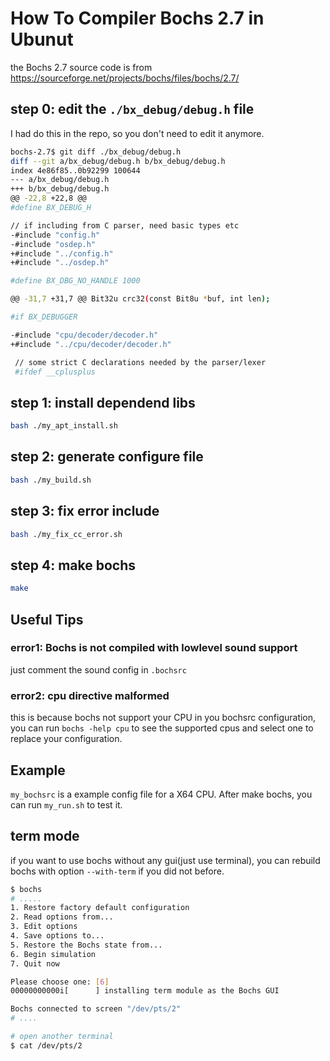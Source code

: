 # How To Compiler Bochs 2.7 in Ubunut

the Bochs 2.7 source code is from https://sourceforge.net/projects/bochs/files/bochs/2.7/

## step 0: edit the `./bx_debug/debug.h` file

I had do this in the repo, so you don't need to edit it anymore.

```bash
bochs-2.7$ git diff ./bx_debug/debug.h
diff --git a/bx_debug/debug.h b/bx_debug/debug.h
index 4e86f85..0b92299 100644
--- a/bx_debug/debug.h
+++ b/bx_debug/debug.h
@@ -22,8 +22,8 @@
#define BX_DEBUG_H

// if including from C parser, need basic types etc
-#include "config.h"
-#include "osdep.h"
+#include "../config.h"
+#include "../osdep.h"

#define BX_DBG_NO_HANDLE 1000

@@ -31,7 +31,7 @@ Bit32u crc32(const Bit8u *buf, int len);

#if BX_DEBUGGER

-#include "cpu/decoder/decoder.h"
+#include "../cpu/decoder/decoder.h"

 // some strict C declarations needed by the parser/lexer
 #ifdef __cplusplus
```

## step 1: install dependend libs

```bash
bash ./my_apt_install.sh
```

## step 2: generate configure file

```bash
bash ./my_build.sh
```

## step 3: fix error include

```bash
bash ./my_fix_cc_error.sh
```

## step 4: make bochs

```bash
make
```

## Useful Tips

### error1:  Bochs is not compiled with lowlevel sound support

just comment the sound config in `.bochsrc`

### error2: cpu directive malformed

this is because bochs not support your CPU in you bochsrc configuration,
you can run `bochs -help cpu` to see the supported cpus and select one
to replace your configuration.

## Example

`my_bochsrc` is a example config file for a X64 CPU. After make bochs, you
can run `my_run.sh` to test it.

## term mode

if you want to use bochs without any gui(just use terminal), you can
rebuild bochs with option `--with-term` if you did not before.

```bash
$ bochs
# .....
1. Restore factory default configuration
2. Read options from...
3. Edit options
4. Save options to...
5. Restore the Bochs state from...
6. Begin simulation
7. Quit now

Please choose one: [6]
00000000000i[      ] installing term module as the Bochs GUI

Bochs connected to screen "/dev/pts/2"
# ....

# open another terminal
$ cat /dev/pts/2
```
